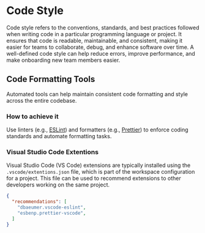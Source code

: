 # Code Style

Code style refers to the conventions, standards, and best practices followed when writing code in a particular programming language or project. It ensures that code is readable, maintainable, and consistent, making it easier for teams to collaborate, debug, and enhance software over time. A well-defined code style can help reduce errors, improve performance, and make onboarding new team members easier.

## Code Formatting Tools

Automated tools can help maintain consistent code formatting and style across the entire codebase.

### How to achieve it

Use linters (e.g., [ESLint](https://eslint.org/)) and formatters (e.g., [Prettier](https://prettier.io/)) to enforce coding standards and automate formatting tasks.

### Visual Studio Code Extentions

Visual Studio Code (VS Code) extensions are typically installed using the `.vscode/extentions.json` file, which is part of the workspace configuration for a project. This file can be used to recommend extensions to other developers working on the same project.

```json
{
  "recommendations": [
    "dbaeumer.vscode-eslint",
    "esbenp.prettier-vscode",
  ]
}
```